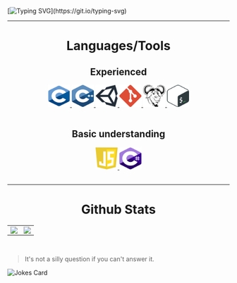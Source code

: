 


[![Typing SVG](https://readme-typing-svg.herokuapp.com?color=%2336BCF7&vCenter=true&height=100&lines=Hello+there!;My+name+is+Diogo+Cavaleiro%2C;I'm+a+Software+Developer+student.)](https://git.io/typing-svg)
___
<h1 align="center">Languages/Tools</h1>

<h2 align="center">Experienced</h2>
<div align="center">
<a href="https://www.cprogramming.com/" target="_blank"> <img src=".logo/c.svg" width="50" height="50" > </a>
<a href="https://isocpp.org/" target="_blank"> <img src=".logo/cpp.svg" width="50" height="50"> </a>
<a href="https://unity.com/" target="_blank"> <img src=".logo/unity.svg" width="50" height="50"> </a>
<a href="https://git-scm.com/" target="_blank"> <img src=".logo/git.svg" width="50" height="50"> </a>
<a href="https://www.gnu.org/software/make/" target="_blank"> <img src=".logo/gnu.svg" width="50" height="50"> </a>
<a href="https://www.gnu.org/software/bash/" target="_blank"> <img src=".logo/bash.svg" width="50" height="50"> </a>
</div>

</br>

<h2 align="center">Basic understanding</h2>

<div align="center">
<a href="https://www.javascript.com/" target="_blank"> <img src=".logo/javascript.svg" width="50" height="50"> </a>
<a href="https://docs.microsoft.com/en-us/dotnet/csharp/" target="_blank"> <img src=".logo/csharp.svg" width="50" height="50"> </a>
</div>

</br>

___
<h1 align="center">Github Stats</h1>

<table><tr><td valign="top" width="50%">
<img src="https://github-readme-stats.vercel.app/api?username=dcavalei&show_icons=true&count_private=true&hide_border=true" align="left" style="width: 100%" />
</td><td valign="top" width="50%">
<img src="https://github-readme-stats.vercel.app/api/top-langs/?username=dcavalei&hide_border=true&layout=compact" align="left" style="width: 100%" />
</td></tr></table>

<br/>

>It's not a silly question if you can't answer it.

<img align="left" src="https://readme-jokes.vercel.app/api?theme=graywhite" alt="Jokes Card" />

<!--
**dcavalei/dcavalei** is a ✨ _special_ ✨ repository because its `README.md` (this file) appears on your GitHub profile.

Here are some ideas to get you started:

- 🔭 I’m currently working on ...
- 🌱 I’m currently learning ...
- 👯 I’m looking to collaborate on ...
- 🤔 I’m looking for help with ...
- 💬 Ask me about ...
- 📫 How to reach me: ...
- 😄 Pronouns: ...
- ⚡ Fun fact: ...
-->
